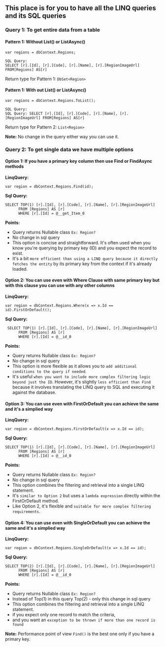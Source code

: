 ## This place is for you to have all the LINQ queries and its SQL queries

### Query 1: To get entire data from a table
#### Pattern 1: Without List() or ListAsync()
```
var regions = dbContext.Regions;
```

```
SQL Query: 
SELECT [r].[Id], [r].[Code], [r].[Name], [r].[RegionImageUrl] FROM[Regions] AS[r]
```
Return type for Pattern 1: ```DbSet<Region>```

#### Pattern 1: With out List() or ListAsync()
```
var regions = dbContext.Regions.ToList();
```

```
SQL Query: 
SQL Query: SELECT [r].[Id], [r].[Code], [r].[Name], [r].[RegionImageUrl] FROM[Regions] AS[r]
```
Return type for Pattern 2: ```List<Region>```

**Note:** No change in the query either way you can use it.
           
### Query 2: To get single data we have multiple options
#### Option 1: If you have a primary key column then use Find or FindAsync methods

**LinqQuery:** 
```
var region = dbContext.Regions.Find(id);
```
**Sql Query:**
```
SELECT TOP(1) [r].[Id], [r].[Code], [r].[Name], [r].[RegionImageUrl]
      FROM [Regions] AS [r]
      WHERE [r].[Id] = @__get_Item_0
```
**Points:**
- Query returns Nullable class ```Ex: Region?```
- No change in sql query
- This option is concise and straightforward. It's often used when you know you're querying by primary key (ID) and you expect the record to exist. 
- It's a bit ```more efficient than using a LINQ query because it directly fetches the entity``` by its primary key from the context if it's already loaded.


#### Option 2: You can use even with Where Clause with same primary key but with this clause you can use with any other columns

**LinqQuery:** 
```
var region = dbContext.Regions.Where(x => x.Id == id).FirstOrDefault();
```
**Sql Query:**
```
 SELECT TOP(1) [r].[Id], [r].[Code], [r].[Name], [r].[RegionImageUrl]
      FROM [Regions] AS [r]
      WHERE [r].[Id] = @__id_0
```
**Points:**
- Query returns Nullable class ```Ex: Region?```
- No change in sql query
- This option is more flexible as it allows you to ```add additional conditions to the query if needed```. 
- It's useful ```when you want to include more complex filtering logic beyond just the ID```. However, it's slightly ```less efficient than Find``` because it involves translating the LINQ query to SQL and executing it against the database.

#### Option 3: You can use even with FirstOrDefault you can achieve the same and it's a simplied way

**LinqQuery:** 
```
var region = dbContext.Regions.FirstOrDefault(x => x.Id == id);
```
**Sql Query:**
```
SELECT TOP(1) [r].[Id], [r].[Code], [r].[Name], [r].[RegionImageUrl]
      FROM [Regions] AS [r]
      WHERE [r].[Id] = @__id_0
```
**Points:**
- Query returns Nullable class ```Ex: Region?```
- No change in sql query
- This option combines the filtering and retrieval into a single LINQ statement. 
- It's ```similar to Option 2``` but uses a ```lambda expression``` directly within the FirstOrDefault method. 
- Like Option 2, it's flexible and ```suitable for more complex filtering requirements```.

#### Option 4: You can use even with SingleOrDefault you can achieve the same and it's a simplied way

**LinqQuery:** 
```
var region = dbContext.Regions.SingleOrDefault(x => x.Id == id);
```
**Sql Query:**
```
SELECT TOP(2) [r].[Id], [r].[Code], [r].[Name], [r].[RegionImageUrl]
      FROM [Regions] AS [r]
      WHERE [r].[Id] = @__id_0
```
**Points:**
- Query returns Nullable class ```Ex: Region?```
- Instead of Top(1) in this query Top(2) - only this change in sql query
- This option combines the filtering and retrieval into a single LINQ statement. 
- if you expect only one record to match the criteria, 
- and you want an ```exception to be thrown if more than one record is found```

**Note:** Performance point of view ```Find()``` is the best one only if you have a primary key.
